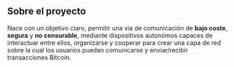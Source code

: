 ## Sobre el proyecto

Nace con un objetivo claro, permitir una via de comunicación de **bajo coste**, **segura** y **no censurable**, 
mediante dispositivos autonómos capaces de interactuar entre ellos, organizarse y cooperar 
para crear una capa de red sobre la cual los usuarios puedan comunicarse y enviar/recibir transacciones Bitcoin.

